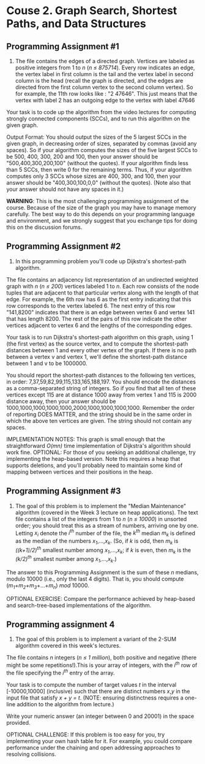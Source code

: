 # Couse 2. Graph Search, Shortest Paths, and Data Structures

## Programming Assignment #1

1. The file contains the edges of a directed graph. Vertices are labeled as positive integers from 1 to _n_ (_n ≤ 875714_). Every row indicates an edge, the vertex label in first column is the tail and the vertex label in second column is the head (recall the graph is directed, and the edges are directed from the first column vertex to the second column vertex). So for example, the 11th row looks like : "2 47646". This just means that the vertex with label 2 has an outgoing edge to the vertex with label 47646

 Your task is to code up the algorithm from the video lectures for computing strongly connected components (SCCs), and to run this algorithm on the given graph.

 Output Format: You should output the sizes of the 5 largest SCCs in the given graph, in decreasing order of sizes, separated by commas (avoid any spaces). So if your algorithm computes the sizes of the five largest SCCs to be 500, 400, 300, 200 and 100, then your answer should be "500,400,300,200,100" (without the quotes). If your algorithm finds less than 5 SCCs, then write 0 for the remaining terms. Thus, if your algorithm computes only 3 SCCs whose sizes are 400, 300, and 100, then your answer should be "400,300,100,0,0" (without the quotes). (Note also that your answer should not have any spaces in it.)

 **WARNING**: This is the most challenging programming assignment of the course. Because of the size of the graph you may have to manage memory carefully. The best way to do this depends on your programming language and environment, and we strongly suggest that you exchange tips for doing this on the discussion forums.

## Programming Assignment #2

1. In this programming problem you'll code up Dijkstra's shortest-path algorithm.

 The file contains an adjacency list representation of an undirected weighted graph with _n_ (_n ≤ 200_) vertices labeled 1 to _n_. Each row consists of the node tuples that are adjacent to that particular vertex along with the length of that edge. For example, the 6th row has 6 as the first entry indicating that this row corresponds to the vertex labeled 6. The next entry of this row "141,8200" indicates that there is an edge between vertex 6 and vertex 141 that has length 8200. The rest of the pairs of this row indicate the other vertices adjacent to vertex 6 and the lengths of the corresponding edges.

 Your task is to run Dijkstra's shortest-path algorithm on this graph, using 1 (the first vertex) as the source vertex, and to compute the shortest-path distances between 1 and every other vertex of the graph. If there is no path between a vertex v and vertex 1, we'll define the shortest-path distance between 1 and v to be 1000000.

 You should report the shortest-path distances to the following ten vertices, in order: 7,37,59,82,99,115,133,165,188,197. You should encode the distances as a comma-separated string of integers. So if you find that all ten of these vertices except 115 are at distance 1000 away from vertex 1 and 115 is 2000 distance away, then your answer should be 1000,1000,1000,1000,1000,2000,1000,1000,1000,1000. Remember the order of reporting DOES MATTER, and the string should be in the same order in which the above ten vertices are given. The string should not contain any spaces.

 IMPLEMENTATION NOTES: This graph is small enough that the straightforward _O(mn)_ time implementation of Dijkstra's algorithm should work fine. OPTIONAL: For those of you seeking an additional challenge, try implementing the heap-based version. Note this requires a heap that supports deletions, and you'll probably need to maintain some kind of mapping between vertices and their positions in the heap.

## Programming Assignment #3

1. The goal of this problem is to implement the "Median Maintenance" algorithm (covered in the Week 3 lecture on heap applications). The text file contains a list of the integers from 1 to _n_ (_n ≤ 10000_) in unsorted order; you should treat this as a stream of numbers, arriving one by one. Letting _x<sub>i</sub>_ denote the _i<sup>th</sup>_ number of the file, the _k<sup>th</sup>_ median _m<sub>k</sub>_ is defined as the median of the numbers _x<sub>1</sub>_,…,_x<sub>k</sub>_. (So, if _k_ is odd, then _m<sub>k</sub>_ is _((k+1)/2)<sup>th</sup>_ smallest number among _x<sub>1</sub>_,…,_x<sub>k</sub>_; if _k_ is even, then _m<sub>k</sub>_ is the _(k/2)<sup>th</sup>_ smallest number among _x<sub>1</sub>_,…,_x<sub>k</sub>_.)

 The answer to this Programming Assignment is the sum of these _n_ medians, modulo 10000 (i.e., only the last 4 digits). That is, you should compute (_m<sub>1</sub>_+_m<sub>2</sub>_+_m<sub>3</sub>_+...+_m<sub>n</sub>_) _mod_ 10000.

 OPTIONAL EXERCISE: Compare the performance achieved by heap-based and search-tree-based implementations of the algorithm.


## Programming assignment 4

1. The goal of this problem is to implement a variant of the 2-SUM algorithm covered in this week's lectures.

 The file contains _n_ integers (_n ≤ 1 million_), both positive and negative (there might be some repetitions!).This is your array of integers, with the _i<sup>th</sup>_ row of the file specifying the _i<sup>th</sup>_ entry of the array.

 Your task is to compute the number of target values _t_ in the interval \[-10000,10000\] (inclusive) such that there are distinct numbers _x_,_y_ in the input file that satisfy _x + y = t_. (NOTE: ensuring distinctness requires a one-line addition to the algorithm from lecture.)

 Write your numeric answer (an integer between 0 and 20001) in the space provided.

 OPTIONAL CHALLENGE: If this problem is too easy for you, try implementing your own hash table for it. For example, you could compare performance under the chaining and open addressing approaches to resolving collisions.

